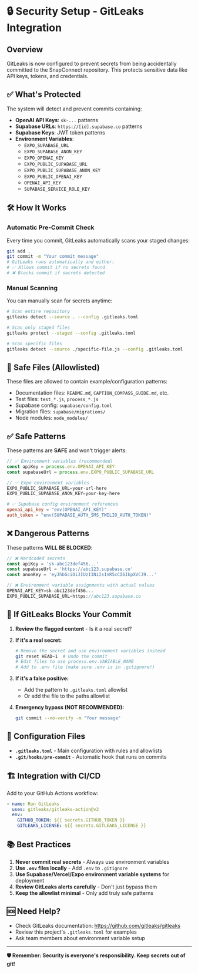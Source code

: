 # 🔒 Security Setup - GitLeaks Integration

## Overview

GitLeaks is now configured to prevent secrets from being accidentally committed to the SnapConnect repository. This protects sensitive data like API keys, tokens, and credentials.

## ✅ What's Protected

The system will detect and prevent commits containing:

- **OpenAI API Keys**: `sk-...` patterns
- **Supabase URLs**: `https://[id].supabase.co` patterns  
- **Supabase Keys**: JWT token patterns
- **Environment Variables**: 
  - `EXPO_SUPABASE_URL`
  - `EXPO_SUPABASE_ANON_KEY` 
  - `EXPO_OPENAI_KEY`
  - `EXPO_PUBLIC_SUPABASE_URL`
  - `EXPO_PUBLIC_SUPABASE_ANON_KEY`
  - `EXPO_PUBLIC_OPENAI_KEY`
  - `OPENAI_API_KEY`
  - `SUPABASE_SERVICE_ROLE_KEY`

## 🛠️ How It Works

### Automatic Pre-Commit Check
Every time you commit, GitLeaks automatically scans your staged changes:

```bash
git add .
git commit -m "Your commit message"
# GitLeaks runs automatically and either:
# ✅ Allows commit if no secrets found
# ❌ Blocks commit if secrets detected
```

### Manual Scanning
You can manually scan for secrets anytime:

```bash
# Scan entire repository
gitleaks detect --source . --config .gitleaks.toml

# Scan only staged files
gitleaks protect --staged --config .gitleaks.toml

# Scan specific files
gitleaks detect --source ./specific-file.js --config .gitleaks.toml
```

## 📁 Safe Files (Allowlisted)

These files are allowed to contain example/configuration patterns:

- Documentation files: `README.md`, `CAPTION_COMPASS_GUIDE.md`, etc.
- Test files: `test_*.js`, `process_*.js`  
- Supabase config: `supabase/config.toml`
- Migration files: `supabase/migrations/`
- Node modules: `node_modules/`

## ✅ Safe Patterns

These patterns are **SAFE** and won't trigger alerts:

```javascript
// ✅ Environment variables (recommended)
const apiKey = process.env.OPENAI_API_KEY
const supabaseUrl = process.env.EXPO_PUBLIC_SUPABASE_URL

// ✅ Expo environment variables
EXPO_PUBLIC_SUPABASE_URL=your-url-here
EXPO_PUBLIC_SUPABASE_ANON_KEY=your-key-here
```

```toml
# ✅ Supabase config environment references
openai_api_key = "env(OPENAI_API_KEY)"
auth_token = "env(SUPABASE_AUTH_SMS_TWILIO_AUTH_TOKEN)"
```

## ❌ Dangerous Patterns

These patterns **WILL BE BLOCKED**:

```javascript
// ❌ Hardcoded secrets
const apiKey = 'sk-abc123def456...'
const supabaseUrl = 'https://abc123.supabase.co'
const anonKey = 'eyJhbGciOiJIUzI1NiIsInR5cCI6IkpXVCJ9...'

// ❌ Environment variable assignments with actual values
OPENAI_API_KEY=sk-abc123def456...
EXPO_PUBLIC_SUPABASE_URL=https://abc123.supabase.co
```

## 🚨 If GitLeaks Blocks Your Commit

1. **Review the flagged content** - Is it a real secret?

2. **If it's a real secret:**
   ```bash
   # Remove the secret and use environment variables instead
   git reset HEAD~1  # Undo the commit
   # Edit files to use process.env.VARIABLE_NAME
   # Add to .env file (make sure .env is in .gitignore!)
   ```

3. **If it's a false positive:**
   - Add the pattern to `.gitleaks.toml` allowlist
   - Or add the file to the paths allowlist

4. **Emergency bypass (NOT RECOMMENDED):**
   ```bash
   git commit --no-verify -m "Your message"
   ```

## 🔧 Configuration Files

- **`.gitleaks.toml`** - Main configuration with rules and allowlists
- **`.git/hooks/pre-commit`** - Automatic hook that runs on commits

## 🏗️ Integration with CI/CD

Add to your GitHub Actions workflow:

```yaml
- name: Run GitLeaks
  uses: gitleaks/gitleaks-action@v2
  env:
    GITHUB_TOKEN: ${{ secrets.GITHUB_TOKEN }}
    GITLEAKS_LICENSE: ${{ secrets.GITLEAKS_LICENSE }}
```

## 📚 Best Practices

1. **Never commit real secrets** - Always use environment variables
2. **Use `.env` files locally** - Add `.env` to `.gitignore`
3. **Use Supabase/Vercel/Expo environment variable systems** for deployment
4. **Review GitLeaks alerts carefully** - Don't just bypass them
5. **Keep the allowlist minimal** - Only add truly safe patterns

## 🆘 Need Help?

- Check GitLeaks documentation: https://github.com/gitleaks/gitleaks
- Review this project's `.gitleaks.toml` for examples
- Ask team members about environment variable setup

---

**🛡️ Remember: Security is everyone's responsibility. Keep secrets out of git!** 